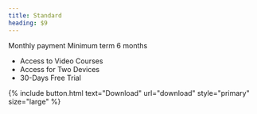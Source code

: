 ```yaml
---
title: Standard
heading: $9
---
```


Monthly payment
Minimum term 6 months

- Access to Video Courses
- Access for Two Devices
- 30-Days Free Trial

{% include button.html text="Download" url="download" style="primary" size="large" %}